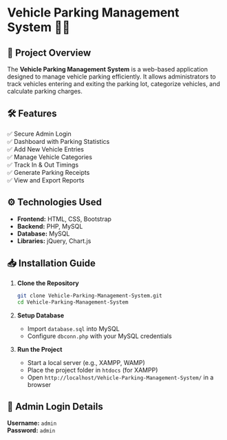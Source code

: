 # Vehicle Parking Management System 🚗🚦

## 📌 Project Overview  
The **Vehicle Parking Management System** is a web-based application designed to manage vehicle parking efficiently. It allows administrators to track vehicles entering and exiting the parking lot, categorize vehicles, and calculate parking charges. 

## 🛠️ Features  
✅ Secure Admin Login  
✅ Dashboard with Parking Statistics  
✅ Add New Vehicle Entries  
✅ Manage Vehicle Categories  
✅ Track In & Out Timings  
✅ Generate Parking Receipts  
✅ View and Export Reports  

## ⚙️ Technologies Used  
- **Frontend:** HTML, CSS, Bootstrap  
- **Backend:** PHP, MySQL  
- **Database:** MySQL  
- **Libraries:** jQuery, Chart.js  

## 📥 Installation Guide  
1. **Clone the Repository**  
   ```bash
   git clone Vehicle-Parking-Management-System.git
   cd Vehicle-Parking-Management-System
   ```
2. **Setup Database**  
   - Import `database.sql` into MySQL  
   - Configure `dbconn.php` with your MySQL credentials  

3. **Run the Project**  
   - Start a local server (e.g., XAMPP, WAMP)  
   - Place the project folder in `htdocs` (for XAMPP)  
   - Open `http://localhost/Vehicle-Parking-Management-System/` in a browser  

## 🔑 Admin Login Details  
**Username:** `admin`  
**Password:** `admin` 
